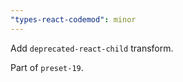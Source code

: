 ```yaml
---
"types-react-codemod": minor
---
```


Add `deprecated-react-child` transform.

Part of `preset-19`.
